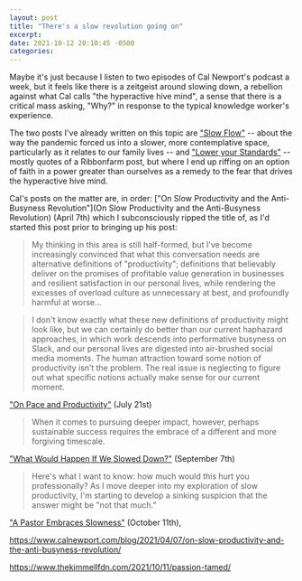 ```yaml
---
layout: post
title: "There's a slow revolution going on"
excerpt: 
date: 2021-10-12 20:10:45 -0500
categories: 
---
```


Maybe it's just because I listen to two episodes of Cal Newport's podcast a week, but it feels like there is a zeitgeist around slowing down, a rebellion against what Cal calls "the hyperactive hive mind", a sense that there is a critical mass asking, "Why?" in response to the typical knowledge worker's experience.

The two posts I've already written on this topic are ["Slow Flow"](https://daniel.industries/2021/04/24/slow-flow/) -- about the way the pandemic forced us into a slower, more contemplative space, particularly as it relates to our family lives -- and ["Lower your Standards"](https://daniel.industries/2021/09/24/lower-your-standards/) -- mostly quotes of a Ribbonfarm post, but where I end up riffing on an option of faith in a power greater than ourselves as a remedy to the fear that drives the hyperactive hive mind.

Cal's posts on the matter are, in order: ["On Slow Productivity and the Anti-Busyness Revolution"](On Slow Productivity and the Anti-Busyness Revolution) (April 7th) which I subconsciously ripped the title of, as I'd started this post prior to bringing up his post:

> My thinking in this area is still half-formed, but I've become increasingly convinced that what this conversation needs are alternative definitions of "productivity"; definitions that believably deliver on the promises of profitable value generation in businesses and resilient satisfaction in our personal lives, while rendering the excesses of overload culture as unnecessary at best, and profoundly harmful at worse...

> I don't know exactly what these new definitions of productivity might look like, but we can certainly do better than our current haphazard approaches, in which work descends into performative busyness on Slack, and our personal lives are digested into air-brushed social media moments. The human attraction toward some notion of productivity isn’t the problem. The real issue is neglecting to figure out what specific notions actually make sense for our current moment.

["On Pace and Productivity"](https://www.calnewport.com/blog/2021/07/21/on-pace-and-productivity/) (July 21st)

> When it comes to pursuing deeper impact, however, perhaps sustainable success requires the embrace of a different and more forgiving timescale.

["What Would Happen If We Slowed Down?"](https://www.calnewport.com/blog/2021/09/07/what-would-happen-if-we-slowed-down/) (September 7th)

> Here's what I want to know: how much would this hurt you professionally? As I move deeper into my exploration of slow productivity, I'm starting to develop a sinking suspicion that the answer might be "not that much."

["A Pastor Embraces Slowness"](https://www.calnewport.com/blog/2021/10/11/a-pastor-embraces-slowness/) (October 11th), 



https://www.calnewport.com/blog/2021/04/07/on-slow-productivity-and-the-anti-busyness-revolution/

https://www.thekimmellfdn.com/2021/10/11/passion-tamed/

